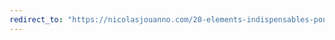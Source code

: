 ```yaml
---
redirect_to: "https://nicolasjouanno.com/20-elements-indispensables-pour-votre-sac-de-rando-raid-enduro-vtt.html"
---
```

